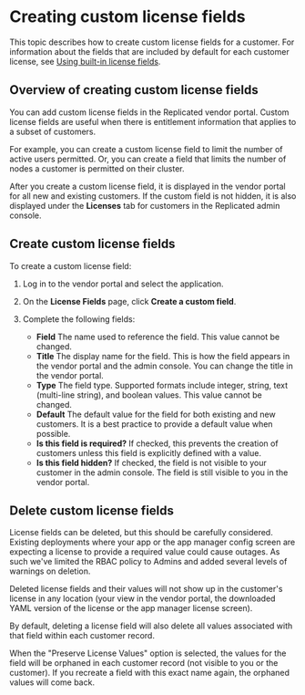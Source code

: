 # Creating custom license fields

This topic describes how to create custom license fields for a customer. For
information about the fields that are included by default for each customer license,
see [Using built-in license fields](licenses-using-builtin-fields).

## Overview of creating custom license fields

You can add custom license fields in the Replicated vendor portal. Custom license
fields are useful when there is entitlement information that applies to a subset
of customers.

For example, you can create a custom license field to limit the number of active
users permitted. Or, you can create a field that limits the number of nodes a
customer is permitted on their cluster.

After you create a custom license field, it is displayed in the vendor portal for
all new and existing customers.
If the custom field is not hidden, it is also displayed under the **Licenses**
tab for customers in the Replicated admin console.

## Create custom license fields

To create a custom license field:

1. Log in to the vendor portal and select the application.

1. On the **License Fields** page, click **Create a custom field**.

1. Complete the following fields:
   * **Field** The name used to reference the field. This value cannot be changed.
   * **Title** The display name for the field. This is how the field appears in
   the vendor portal and the admin console. You can change the title in the vendor portal.
   * **Type** The field type. Supported formats include integer, string, text
   (multi-line string), and boolean values. This value cannot be changed.
   * **Default** The default value for the field for both existing and new customers.
It is a best practice to provide a default value when possible.
   * **Is this field is required?** If checked, this prevents the creation of
   customers unless this field is explicitly defined with a value.
   * **Is this field hidden?** If checked, the field is not visible to your
   customer in the admin console. The field is still visible to you in the vendor
   portal.

## Delete custom license fields

License fields can be deleted, but this should be carefully considered. Existing deployments where your app or the app manager config screen are expecting a license to provide a required value could cause outages. As such we've limited the RBAC policy to Admins and added several levels of warnings on deletion.

Deleted license fields and their values will not show up in the customer's license in any location (your view in the vendor portal, the downloaded YAML version of the license or the app manager license screen).

By default, deleting a license field will also delete all values associated with that field within each customer record. 

When the "Preserve License Values" option is selected, the values for the field will be orphaned in each customer record (not visible to you or the customer). If you recreate a field with this exact name again, the orphaned values will come back.
